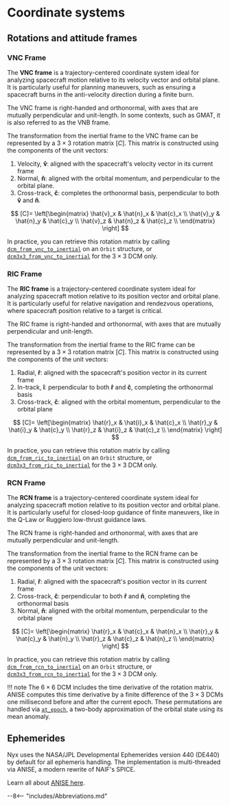 # Coordinate systems

## Rotations and attitude frames

### VNC Frame

The **VNC frame** is a trajectory-centered coordinate system ideal for analyzing spacecraft motion relative to its velocity vector and orbital plane. It is particularly useful for planning maneuvers, such as ensuring a spacecraft burns in the anti-velocity direction during a finite burn.

The VNC frame is right-handed and orthonormal, with axes that are mutually perpendicular and unit-length. In some contexts, such as GMAT, it is also referred to as the VNB frame.

The transformation from the inertial frame to the VNC frame can be represented by a $3 \times 3$ rotation matrix $[C]$. This matrix is constructed using the components of the unit vectors:

1. Velocity, $\mathbf{\hat{v}}$: aligned with the spacecraft's velocity vector in its current frame
2. Normal, $\mathbf{\hat{n}}$: aligned with the orbital momentum, and perpendicular to the orbital plane.
3. Cross-track, $\mathbf{\hat{c}}$: completes the orthonormal basis, perpendicular to both $\mathbf{\hat{v}}$ and $\mathbf{\hat{n}}$.

$$
[C]= \left[\begin{matrix} 
\hat{v}_x & \hat{n}_x & \hat{c}_x \\ 
\hat{v}_y & \hat{n}_y & \hat{c}_y \\ 
\hat{v}_z & \hat{n}_z & \hat{c}_z \\ 
\end{matrix} \right]
$$

In practice, you can retrieve this rotation matrix by calling [`dcm_from_vnc_to_inertial`](https://docs.rs/anise/latest/anise/astro/orbit/type.Orbit.html#method.dcm_from_vnc_to_inertial) on an `Orbit` structure, or [`dcm3x3_from_vnc_to_inertial`](https://docs.rs/anise/latest/anise/astro/orbit/type.Orbit.html#method.dcm3x3_from_vnc_to_inertial) for the $3 \times 3$ DCM only.

### RIC Frame

The **RIC frame** is a trajectory-centered coordinate system ideal for analyzing spacecraft motion relative to its position vector and orbital plane. It is particularly useful for relative navigation and rendezvous operations, where spacecraft position relative to a target is critical.

The RIC frame is right-handed and orthonormal, with axes that are mutually perpendicular and unit-length.

The transformation from the inertial frame to the RIC frame can be represented by a $3 \times 3$ rotation matrix $[C]$. This matrix is constructed using the components of the unit vectors:

1. Radial, $\mathbf{\hat{r}}$: aligned with the spacecraft's position vector in its current frame
2. In-track, $\mathbf{\hat{i}}$: perpendicular to both $\mathbf{\hat{r}}$ and $\mathbf{\hat{c}}$, completing the orthonormal basis
3. Cross-track, $\mathbf{\hat{c}}$: aligned with the orbital momentum, perpendicular to the orbital plane

$$
[C]= \left[\begin{matrix} 
\hat{r}_x & \hat{i}_x & \hat{c}_x \\ 
\hat{r}_y & \hat{i}_y & \hat{c}_y \\ 
\hat{r}_z & \hat{i}_z & \hat{c}_z \\ 
\end{matrix} \right]
$$

In practice, you can retrieve this rotation matrix by calling [`dcm_from_ric_to_inertial`](https://docs.rs/anise/latest/anise/astro/orbit/type.Orbit.html#method.dcm_from_ric_to_inertial) on an `Orbit` structure, or [`dcm3x3_from_ric_to_inertial`](https://docs.rs/anise/latest/anise/astro/orbit/type.Orbit.html#method.dcm3x3_from_ric_to_inertial) for the $3 \times 3$ DCM only.

### RCN Frame

The **RCN frame** is a trajectory-centered coordinate system ideal for analyzing spacecraft motion relative to its position vector and orbital plane. It is particularly useful for closed-loop guidance of finite maneuvers, like in the Q-Law or Ruggiero low-thrust guidance laws.

The RCN frame is right-handed and orthonormal, with axes that are mutually perpendicular and unit-length.

The transformation from the inertial frame to the RCN frame can be represented by a $3 \times 3$ rotation matrix $[C]$. This matrix is constructed using the components of the unit vectors:

1. Radial, $\mathbf{\hat{r}}$: aligned with the spacecraft's position vector in its current frame
2. Cross-track, $\mathbf{\hat{c}}$: perpendicular to both $\mathbf{\hat{r}}$ and $\mathbf{\hat{n}}$, completing the orthonormal basis
3. Normal, $\mathbf{\hat{n}}$: aligned with the orbital momentum, perpendicular to the orbital plane

$$
[C]= \left[\begin{matrix} 
\hat{r}_x & \hat{c}_x & \hat{n}_x \\ 
\hat{r}_y & \hat{c}_y & \hat{n}_y \\ 
\hat{r}_z & \hat{c}_z & \hat{n}_z \\ 
\end{matrix} \right]
$$

In practice, you can retrieve this rotation matrix by calling [`dcm_from_rcn_to_inertial`](https://docs.rs/anise/latest/anise/astro/orbit/type.Orbit.html#method.dcm_from_rcn_to_inertial) on an `Orbit` structure, or [`dcm3x3_from_rcn_to_inertial`](https://docs.rs/anise/latest/anise/astro/orbit/type.Orbit.html#method.dcm3x3_from_rcn_to_inertial) for the $3 \times 3$ DCM only.


!!! note
    The $6 \times 6$ DCM includes the time derivative of the rotation matrix. ANISE computes this time derivative by a finite difference of the $3 \times 3$ DCMs one millisecond before and after the current epoch. These permutations are handled via [`at_epoch`](https://docs.rs/anise/latest/anise/astro/orbit/type.Orbit.html#method.at_epoch), a two-body approximation of the orbital state using its mean anomaly.

## Ephemerides

Nyx uses the NASA/JPL Developmental Ephemerides version 440 (DE440) by default for all ephemeris handling. The implementation is multi-threaded via ANISE, a modern rewrite of NAIF's SPICE.

Learn all about [ANISE here](../../../anise/index.md).


--8<-- "includes/Abbreviations.md"